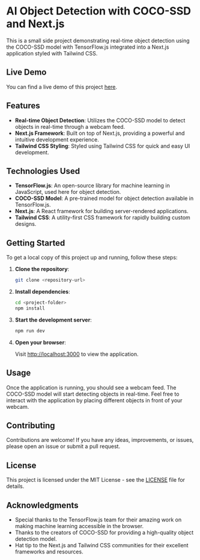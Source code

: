 # AI Object Detection with COCO-SSD and Next.js

This is a small side project demonstrating real-time object detection using the COCO-SSD model with TensorFlow.js integrated into a Next.js application styled with Tailwind CSS.

## Live Demo

You can find a live demo of this project [here](https://ai-object-detection-omega.vercel.app/).

## Features

- **Real-time Object Detection**: Utilizes the COCO-SSD model to detect objects in real-time through a webcam feed.
- **Next.js Framework**: Built on top of Next.js, providing a powerful and intuitive development experience.
- **Tailwind CSS Styling**: Styled using Tailwind CSS for quick and easy UI development.

## Technologies Used

- **TensorFlow.js**: An open-source library for machine learning in JavaScript, used here for object detection.
- **COCO-SSD Model**: A pre-trained model for object detection available in TensorFlow.js.
- **Next.js**: A React framework for building server-rendered applications.
- **Tailwind CSS**: A utility-first CSS framework for rapidly building custom designs.

## Getting Started

To get a local copy of this project up and running, follow these steps:

1. **Clone the repository**:

    ```bash
    git clone <repository-url>
    ```

2. **Install dependencies**:

    ```bash
    cd <project-folder>
    npm install
    ```

3. **Start the development server**:

    ```bash
    npm run dev
    ```

4. **Open your browser**:

    Visit [http://localhost:3000](http://localhost:3000) to view the application.

## Usage

Once the application is running, you should see a webcam feed. The COCO-SSD model will start detecting objects in real-time. Feel free to interact with the application by placing different objects in front of your webcam.

## Contributing

Contributions are welcome! If you have any ideas, improvements, or issues, please open an issue or submit a pull request.

## License

This project is licensed under the MIT License - see the [LICENSE](LICENSE) file for details.

## Acknowledgments

- Special thanks to the TensorFlow.js team for their amazing work on making machine learning accessible in the browser.
- Thanks to the creators of COCO-SSD for providing a high-quality object detection model.
- Hat tip to the Next.js and Tailwind CSS communities for their excellent frameworks and resources.
